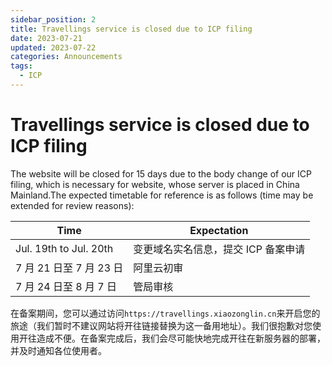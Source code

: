 ```yaml
---
sidebar_position: 2
title: Travellings service is closed due to ICP filing
date: 2023-07-21
updated: 2023-07-22
categories: Announcements
tags:
  - ICP
---
```


# Travellings service is closed due to ICP filing

The website will be closed for 15 days due to the body change of our ICP filing, which is necessary for website, whose server is placed in China Mainland.The expected timetable for reference is as follows (time may be extended for review reasons):

| Time                   | Expectation          |
| ---------------------- | -------------------- |
| Jul. 19th to Jul. 20th | 变更域名实名信息，提交 ICP 备案申请 |
| 7 月 21 日至 7 月 23 日     | 阿里云初审                |
| 7 月 24 日至 8 月 7 日      | 管局审核                 |

在备案期间，您可以通过访问`https://travellings.xiaozonglin.cn`来开启您的旅途（我们暂时不建议网站将开往链接替换为这一备用地址）。我们很抱歉对您使用开往造成不便。在备案完成后，我们会尽可能快地完成开往在新服务器的部署，并及时通知各位使用者。
